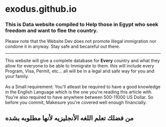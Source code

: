 # exodus.github.io


<h3>This is Data website compiled to Help those in Egypt who seek freedom and want to flee the country.</h3>
Please note that the Website Dev does not promote Illegal immigration nor condone it in anyway. Stay safe and becareful out there.
<hr>
This website will give a complete database for <strong>Every</strong> country and what they allow for everyone to be able to Immigrate to them. this will include every Program, Visa, Permit, etc... all will be in a legal and safe way for you and your family.
<br>
<br>
As a Small requirement: You'll atleast be required to have a good knowledge in the English Language which is the one you're reading this article with.
You're also required to have anywhere between 500-11000 US Dollar. So before you commit, Makesure you're covered well enough financially.

<H2>من فضلك تعلم اللغه الأنجليزيه لأنها مطلوبه بشده</H2>
